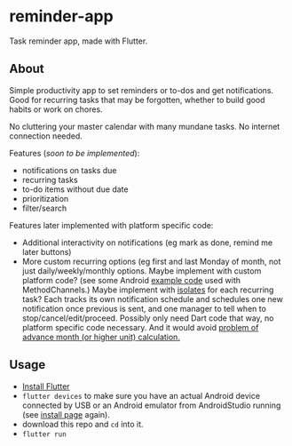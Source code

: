 # reminder-app

Task reminder app, made with Flutter.

## About

Simple productivity app to set reminders or to-dos and get 
notifications. Good for recurring tasks that may be forgotten, 
whether to build good habits or work on chores. 

No cluttering your master calendar with many mundane tasks.
No internet connection needed.

Features (_soon to be implemented_):
- notifications on tasks due
- recurring tasks
- to-do items without due date
- prioritization
- filter/search

Features later implemented with platform specific code:
- Additional interactivity on notifications 
(eg mark as done, remind me later buttons)
- More custom recurring options 
(eg first and last Monday of month, not just daily/weekly/monthly options. 
Maybe implement with custom platform code? (see some Android [example code](https://github.com/ppicas/flutter-android-background/blob/master/android/app/src/main/kotlin/com/example/background/Notifications.kt)
    used with MethodChannels.)
Maybe implement with [isolates](https://api.dart.dev/stable/2.0.0/dart-isolate/dart-isolate-library.html)
for each recurring task? 
Each tracks its own notification schedule and schedules one new notification once previous is sent, 
    and one manager to tell when to stop/cancel/edit/proceed. 
Possibly only need Dart code that way, 
    no platform specific code necessary. 
    And it would avoid [problem of advance month (or higher unit) calculation.](https://github.com/MaikuB/flutter_local_notifications/issues/91)


## Usage

- [Install Flutter](https://flutter.dev/docs/get-started/install)
- `flutter devices` to make sure you have 
an actual Android device connected by USB or 
an Android emulator from AndroidStudio running (see [install page](https://flutter.dev/docs/get-started/install/windows) again).
- download this repo and `cd` into it.
- `flutter run`


